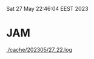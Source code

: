 Sat 27 May 22:46:04 EEST 2023
# JAM
<a href='./cache/202305/27_22.log'>./cache/202305/27_22.log</a>
